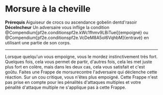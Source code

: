# Morsure à la cheville

<p><span id="ctl00_MainContent_DetailedOutput"><strong>Prérequis </strong> Aiguiseur de crocs ou ascendance gobelin dentd'rasoir<br><strong>Décelncheur</strong> Un adversaire vous inflige la condition @Compendium[pf2e.conditionspf2e.kWc1fhmv9LBiTuei]{empoigné} ou @Compendium[pf2e.conditionspf2e.VcDeM8A5oI6VqhbM]{entravé} en utilisant une partie de son corps.<br></span></p>
<hr>
<p>Lorsque quelqu'un vous empoigne, vous le mordez instinctivement très fort. Quelques fois, cela vous permet de partir, d'autres fois, cela les met juste plus fort en colère, mais dans les deux cas, cela vous satisfait et c'est goûtu. Faites une Frappe de morsurecontre l'adversaire qui déclenche cette réaction. Sur un cou critique, vous n'êtes plus empoigné. Cette Frappe n'est pas prise en compte pour les pénalités d'attaques multiples et votre pénalité d'attaque multiple ne s'applique pas à cette Frappe.&nbsp;</p>